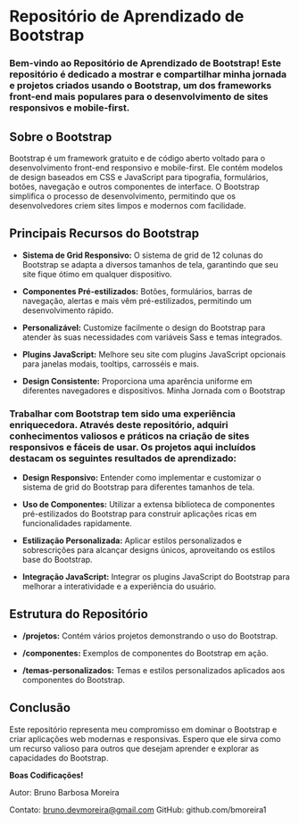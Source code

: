 # Repositório de Aprendizado de Bootstrap

### Bem-vindo ao Repositório de Aprendizado de Bootstrap! Este repositório é dedicado a mostrar e compartilhar minha jornada e projetos criados usando o Bootstrap, um dos frameworks front-end mais populares para o desenvolvimento de sites responsivos e mobile-first.

## Sobre o Bootstrap
Bootstrap é um framework gratuito e de código aberto voltado para o desenvolvimento front-end responsivo e mobile-first. Ele contém modelos de design baseados em CSS e JavaScript para tipografia, formulários, botões, navegação e outros componentes de interface. O Bootstrap simplifica o processo de desenvolvimento, permitindo que os desenvolvedores criem sites limpos e modernos com facilidade.

## Principais Recursos do Bootstrap
* **Sistema de Grid Responsivo:** O sistema de grid de 12 colunas do Bootstrap se adapta a diversos tamanhos de tela, garantindo que seu site fique ótimo em qualquer dispositivo.

* **Componentes Pré-estilizados:** Botões, formulários, barras de navegação, alertas e mais vêm pré-estilizados, permitindo um desenvolvimento rápido.

* **Personalizável:** Customize facilmente o design do Bootstrap para atender às suas necessidades com variáveis Sass e temas integrados.

* **Plugins JavaScript:** Melhore seu site com plugins JavaScript opcionais para janelas modais, tooltips, carrosséis e mais.

* **Design Consistente:** Proporciona uma aparência uniforme em diferentes navegadores e dispositivos.
Minha Jornada com o Bootstrap

### Trabalhar com Bootstrap tem sido uma experiência enriquecedora. Através deste repositório, adquiri conhecimentos valiosos e práticos na criação de sites responsivos e fáceis de usar. Os projetos aqui incluídos destacam os seguintes resultados de aprendizado:

* **Design Responsivo:** Entender como implementar e customizar o sistema de grid do Bootstrap para diferentes tamanhos de tela.

* **Uso de Componentes:** Utilizar a extensa biblioteca de componentes pré-estilizados do Bootstrap para construir aplicações ricas em funcionalidades rapidamente.

* **Estilização Personalizada:** Aplicar estilos personalizados e sobrescrições para alcançar designs únicos, aproveitando os estilos base do Bootstrap.

* **Integração JavaScript:** Integrar os plugins JavaScript do Bootstrap para melhorar a interatividade e a experiência do usuário.

## Estrutura do Repositório
* **/projetos:** Contém vários projetos demonstrando o uso do Bootstrap.

* **/componentes:** Exemplos de componentes do Bootstrap em ação.

* **/temas-personalizados:** Temas e estilos personalizados aplicados aos componentes do Bootstrap.

## Conclusão
Este repositório representa meu compromisso em dominar o Bootstrap e criar aplicações web modernas e responsivas. Espero que ele sirva como um recurso valioso para outros que desejam aprender e explorar as capacidades do Bootstrap.

**Boas Codificações!**

Autor: Bruno Barbosa Moreira

Contato: bruno.devmoreira@gmail.com
GitHub: github.com/bmoreira1 